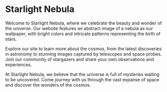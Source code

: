 <!--
Write me markdown content of website with wallpaper:

"An abstract image of a nebula, with bright colors and intricate patterns representing the birth of stars."

The header of the page should not be copy of the text but rather a real content of the website which is using this wallpaper.
-->

<!--font:Poppins-->

# Starlight Nebula

Welcome to Starlight Nebula, where we celebrate the beauty and wonder of the universe. Our website features an abstract image of a nebula as our wallpaper, with bright colors and intricate patterns representing the birth of stars.

Explore our site to learn more about the cosmos, from the latest discoveries in astronomy to stunning images captured by telescopes and space probes. Join our community of stargazers and share your own observations and experiences.

At Starlight Nebula, we believe that the universe is full of mysteries waiting to be uncovered. Come journey with us through the vast expanse of space and discover the wonders of the cosmos.
